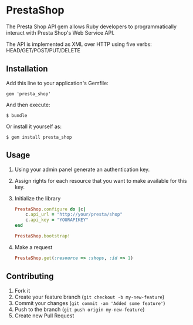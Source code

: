 # PrestaShop

The Presta Shop API gem allows Ruby developers to programmatically interact with Presta Shop's Web Service API.

The API is implemented as XML over HTTP using five verbs: HEAD/GET/POST/PUT/DELETE

## Installation

Add this line to your application's Gemfile:

	gem 'presta_shop'

And then execute:

    $ bundle

Or install it yourself as:

    $ gem install presta_shop

## Usage

1. Using your admin panel generate an authentication key. 
2. Assign rights for each resource that you want to make available for this key.
3. Initialize the library
	
	```ruby
	PrestaShop.configure do |c|
		c.api_url = "http://your/presta/shop"
		c.api_key = "YOURAPIKEY"
	end

	PrestaShop.bootstrap!
	```

4. Make a request

	```ruby
	PrestaShop.get(:resource => :shops, :id => 1)
	```
	
## Contributing

1. Fork it
2. Create your feature branch (`git checkout -b my-new-feature`)
3. Commit your changes (`git commit -am 'Added some feature'`)
4. Push to the branch (`git push origin my-new-feature`)
5. Create new Pull Request
